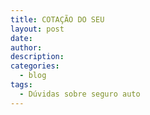 ```yaml
---
title: COTAÇÃO DO SEU
layout: post
date:
author:
description:
categories:
  - blog
tags:
  - Dúvidas sobre seguro auto
---
```

